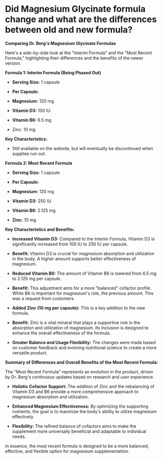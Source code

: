 # Did Magnesium Glycinate formula change and what are the differences between old and new formula?

**Comparing Dr. Berg's Magnesium Glycinate Formulas** 

Here's a side-by-side look at the "Interim Formula" and the "Most Recent Formula," highlighting their differences and the benefits of the newer version. 

**Formula 1: Interim Formula (Being Phased Out)** 

- **Serving Size:** 1 capsule 

- **Per Capsule:**  

- **Magnesium:** 120 mg 

- **Vitamin D3:** 100 IU 

- **Vitamin B6:** 6.5 mg 

- Zinc: 10 mg  

**Key Characteristics:** 

- Still available on the website, but will eventually be discontinued when supplies run out.  

**Formula 2: Most Recent Formula**  

- **Serving Size:** 1 capsule 

- **Per Capsule:**  

- **Magnesium:** 120 mg 

- **Vitamin D3:** 250 IU 

- **Vitamin B6:** 2.125 mg 

- **Zinc:** 10 mg  

**Key Characteristics and Benefits:** 

- **Increased Vitamin D3:** Compared to the Interim Formula, Vitamin D3 is significantly increased from 100 IU to 250 IU per capsule.  

- **Benefit:** Vitamin D3 is crucial for magnesium absorption and utilization in the body. A higher amount supports better effectiveness of magnesium. 

- **Reduced Vitamin B6:** The amount of Vitamin B6 is lowered from 6.5 mg to 2.125 mg per capsule.  

- **Benefit:** This adjustment aims for a more "balanced" cofactor profile. While B6 is important for magnesium's role, the previous amount. This was a request from customers.  

- **Added Zinc (10 mg per capsule):** This is a key addition to the new formula.  

- **Benefit:** Zinc is a vital mineral that plays a supportive role in the absorption and utilization of magnesium. Its inclusion is designed to enhance the overall effectiveness of the formula.  

- **Greater Balance and Usage Flexibility:** The changes were made based on customer feedback and evolving nutritional science to create a more versatile product. 

**Summary of Differences and Overall Benefits of the Most Recent Formula:** 

The "Most Recent Formula" represents an evolution in the product, driven by Dr. Berg's continuous updates based on research and user experience. 

- **Holistic Cofactor Support:** The addition of Zinc and the rebalancing of Vitamin D3 and B6 provide a more comprehensive approach to magnesium absorption and utilization. 

- **Enhanced Magnesium Effectiveness:** By optimizing the supporting nutrients, the goal is to maximize the body's ability to utilize magnesium effectively. 

- **Flexibility:** The refined balance of cofactors aims to make the supplement more universally beneficial and adaptable to individual needs. 

In essence, the most recent formula is designed to be a more balanced, effective, and flexible option for magnesium supplementation.